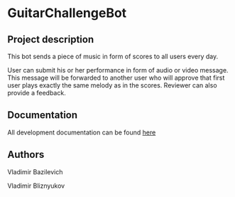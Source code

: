 # GuitarChallengeBot
## Project description
This bot sends a piece of music in form of scores to all users every day.

User can submit his or her performance in form of audio or video message.
This message will be forwarded to another user who will approve that first user
plays exactly the same melody as in the scores. Reviewer can also provide a feedback.

## Documentation
All development documentation can be found [here](https://drive.google.com/drive/folders/13jpxi0CbkD1b5aZgj5kuZGlEyuSJq9r5?usp=sharing)

## Authors
Vladimir Bazilevich

Vladimir Bliznyukov
